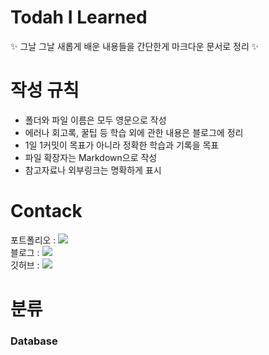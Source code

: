 # Todah I Learned

✨ 그날 그날 새롭게 배운 내용들을 간단한게 마크다운 문서로 정리 ✨

# 작성 규칙
- 폴더와 파일 이름은 모두 영문으로 작성
- 에러나 회고록, 꿀팁 등 학습 외에 관한 내용은 블로그에 정리
- 1일 1커밋이 목표가 아니라 정확한 학습과 기록을 목표
- 파일 확장자는 Markdown으로 작성
- 참고자료나 외부링크는 명확하게 표시


# Contack
포트폴리오 : <a href="https://olive-jelly-353.notion.site/Haeran-Choi-2c743ac615dc42f58fe16228c5db2875"><img src="https://img.shields.io/badge/Velog-20C997?style=flat-square&logo=Velog&logoColor=white"/></a> </br>
블로그 : <a href="https://velog.io/@sigcm"><img src="https://img.shields.io/badge/Notion-F5AE29?style=flat-square&logo=Notion&logoColor=white"/></a></br>
깃허브 :  <a href="https://velog.io/@sigcm"><img src="https://img.shields.io/badge/GitHub-EA4AAA?style=flat-square&logo=GitHub&logoColor=white"/></a></br>


# 분류


### Database




